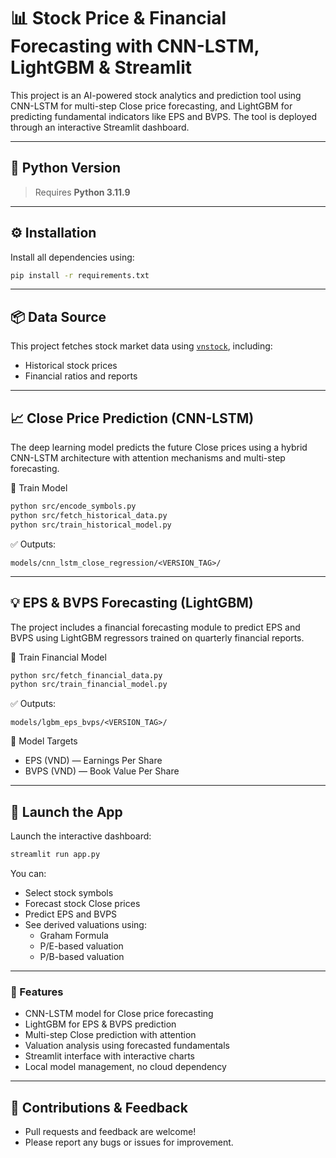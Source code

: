 # 📊 Stock Price & Financial Forecasting with CNN-LSTM, LightGBM & Streamlit

This project is an AI-powered stock analytics and prediction tool using CNN-LSTM for multi-step Close price forecasting, and LightGBM for predicting fundamental indicators like EPS and BVPS. The tool is deployed through an interactive Streamlit dashboard.

---

## 🐍 Python Version

> Requires **Python 3.11.9**

---

## ⚙️ Installation

Install all dependencies using:

```sh
pip install -r requirements.txt
```

---

## 📦 Data Source

This project fetches stock market data using [`vnstock`](https://github.com/thinh-vu/vnstock), including:
- Historical stock prices
- Financial ratios and reports

---

## 📈 Close Price Prediction (CNN-LSTM)

The deep learning model predicts the future Close prices using a hybrid CNN-LSTM architecture with attention mechanisms and multi-step forecasting.

🔧 Train Model
```sh
python src/encode_symbols.py
python src/fetch_historical_data.py
python src/train_historical_model.py
```

✅ Outputs:
```
models/cnn_lstm_close_regression/<VERSION_TAG>/
```
---

## 💡 EPS & BVPS Forecasting (LightGBM)

The project includes a financial forecasting module to predict EPS and BVPS using LightGBM regressors trained on quarterly financial reports.

🔧 Train Financial Model
```sh
python src/fetch_financial_data.py
python src/train_financial_model.py
```

✅ Outputs:
```
models/lgbm_eps_bvps/<VERSION_TAG>/
```

🎯 Model Targets
- EPS (VND) — Earnings Per Share
- BVPS (VND) — Book Value Per Share

---

## 🚀 Launch the App

Launch the interactive dashboard:

```sh
streamlit run app.py
```

You can:
- Select stock symbols
- Forecast stock Close prices
- Predict EPS and BVPS
- See derived valuations using:
    - Graham Formula
    - P/E-based valuation
    - P/B-based valuation

---

### 🧠 Features

- CNN-LSTM model for Close price forecasting
- LightGBM for EPS & BVPS prediction
- Multi-step Close prediction with attention
- Valuation analysis using forecasted fundamentals
- Streamlit interface with interactive charts
- Local model management, no cloud dependency

---

## 🔗 Contributions & Feedback
- Pull requests and feedback are welcome!
- Please report any bugs or issues for improvement.
